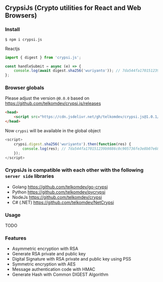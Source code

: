 ## CrypsiJs (Crypto utilities for React and Web Browsers)

### Install

```shell
$ npm i crypsi.js
```

Reactjs
```javascript
import { digest } from 'crypsi.js';

const handleSubmit = async (e) => {
    console.log(await digest.sha256('wuriyanto')); // 7da544fa170151239b9886c0c905736fe3e8b07e68aefaba0633272aee47af87
};
```

### Browser globals
Please adjust the version `@0.0.0` based on https://github.com/telkomdev/crypsi.js/releases

```html
<head>
    <script src="https://cdn.jsdelivr.net/gh/telkomdev/crypsi.js@1.0.1/dist/crypsi.min.js"></script>
</head>
```

Now `crypsi` will be available in the global object
```javascript
<script>
    crypsi.digest.sha256('wuriyanto').then(function(res) {
        console.log(res); // 7da544fa170151239b9886c0c905736fe3e8b07e68aefaba0633272aee47af87
    });
</script>
```

### CrypsiJs is compatible with each other with the following `server side` libraries
- Golang https://github.com/telkomdev/go-crypsi
- Python https://github.com/telkomdev/pycrypsi
- NodeJs https://github.com/telkomdev/crypsi 
- C# (.NET) https://github.com/telkomdev/NetCrypsi

### Usage

TODO

### Features
- Asymmetric encryption with RSA
- Generate RSA private and public key
- Digital Signature with RSA private and public key using PSS
- Symmetric encryption with AES
- Message authentication code with HMAC
- Generate Hash with Common DIGEST Algorithm